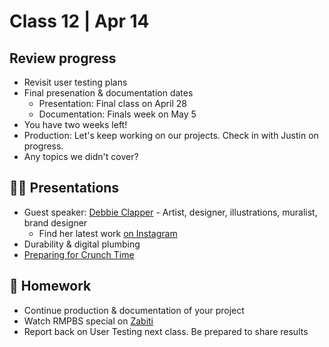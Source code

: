 # Class 12 | Apr 14

## Review progress

- Revisit user testing plans
- Final presenation & documentation dates
  - Presentation: Final class on April 28
  - Documentation: Finals week on May 5
- You have two weeks left!
- Production: Let's keep working on our projects. Check in with Justin on progress.
- Any topics we didn't cover?

## 👨‍🏫 Presentations

- Guest speaker: [Debbie Clapper](https://gneural.com/) - Artist, designer, illustrations, muralist, brand designer
  - Find her latest work [on Instagram](https://www.instagram.com/gneural/)
- Durability & digital plumbing
- [Preparing for Crunch Time](../docs/crunch-time.md)

## 📝 Homework

- Continue production & documentation of your project
- Watch RMPBS special on [Zabiti](https://video.rmpbs.org/video/welcome-to-zabiti-hvdryp/) 
- Report back on User Testing next class. Be prepared to share results
